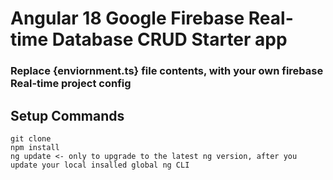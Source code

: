 # Angular 18 Google Firebase Real-time Database CRUD Starter app
### Replace {enviornment.ts} file contents,  with your own firebase Real-time project config

## Setup Commands

```
git clone
npm install
ng update <- only to upgrade to the latest ng version, after you update your local insalled global ng CLI
